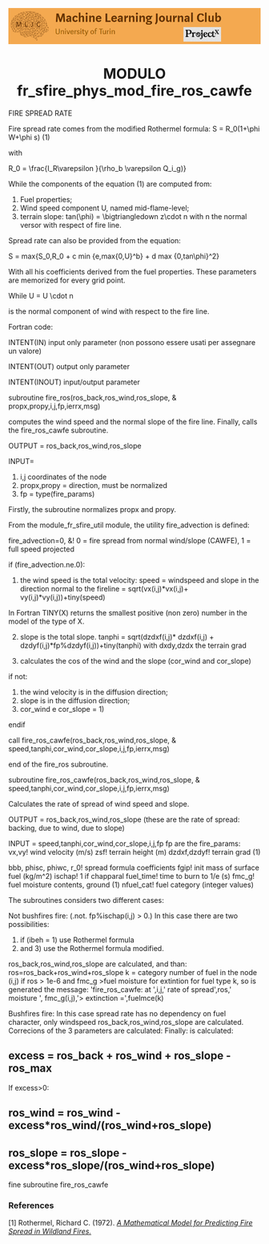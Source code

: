 ![Logo](/Support_Materials/Assets/Logo_MLJC.png)
<h1 align="center">
  MODULO fr_sfire_phys_mod_fire_ros_cawfe
</h1>


FIRE SPREAD RATE

Fire spread rate comes from the modified Rothermel formula:
S = R_0(1+\phi W+\phi s)  (1)

with

R_0 = \frac{I_R\varepsilon }{\rho_b \varepsilon Q_i_g)}

While the components of the equation (1) are computed from:
1) Fuel properties;
2) Wind speed component U, named mid-flame-level;
3) terrain slope: 
tan(\phi) = \bigtriangledown z\cdot n 
with n the normal versor with respect of fire line.

Spread rate can also be provided from the equation:

S = max{S_0,R_0 + c min {e,max{0,U}^b} + d max {0,tan\phi}^2}

With all his coefficients derived from the fuel properties. These parameters are memorized for every grid point.

While 
U = U \cdot n

is the normal component of wind with respect to the fire line.

Fortran code:

INTENT(IN) input only parameter (non possono essere usati per assegnare un valore)

INTENT(OUT) output only parameter

INTENT(INOUT) input/output parameter

subroutine fire_ros(ros_back,ros_wind,ros_slope, & propx,propy,i,j,fp,ierrx,msg)

computes the wind speed and the normal slope of the fire line. Finally, calls the fire_ros_cawfe subroutine.

OUTPUT = ros_back,ros_wind,ros_slope

INPUT=

1) i,j coordinates of the node
2) propx,propy = direction, must be normalized
3) fp = type(fire_params)

Firstly, the subroutine normalizes propx and propy.

From the module_fr_sfire_util module, the utility fire_advection is defined:

fire_advection=0, &! 0 = fire spread from normal wind/slope (CAWFE), 1 = full speed projected

if (fire_advection.ne.0):

1) the wind speed is the total velocity:
speed = windspeed and slope in the direction normal to the fireline
= sqrt(vx(i,j)*vx(i,j)+ vy(i,j)*vy(i,j))+tiny(speed)

In Fortran TINY(X) returns the smallest positive (non zero) number in the model of the type of X.

2) slope is the total slope.
tanphi = sqrt(dzdxf(i,j)* dzdxf(i,j) + dzdyf(i,j)*fp%dzdyf(i,j))+tiny(tanphi)
with dxdy,dzdx the terrain grad

3) calculates the cos of the wind and the slope (cor_wind and cor_slope)

if not:

1) the wind velocity is in the diffusion direction;
2) slope is in the diffusion direction;
3) cor_wind e cor_slope = 1)

endif

call fire_ros_cawfe(ros_back,ros_wind,ros_slope, & speed,tanphi,cor_wind,cor_slope,i,j,fp,ierrx,msg)

end of the fire_ros subroutine.


subroutine fire_ros_cawfe(ros_back,ros_wind,ros_slope, & speed,tanphi,cor_wind,cor_slope,i,j,fp,ierrx,msg)

Calculates the rate of spread of wind speed and slope.

OUTPUT = ros_back,ros_wind,ros_slope (these are the rate of spread: backing, due to wind, due to slope)

INPUT = speed,tanphi,cor_wind,cor_slope,i,j,fp
fp are the fire_params:
vx,vy! wind velocity (m/s)
zsf! terrain height (m)
dzdxf,dzdyf! terrain grad (1)


bbb, phisc, phiwc, r_0! spread formula coefficients
fgip! init mass of surface fuel (kg/m^2)
ischap! 1 if chapparal
fuel_time! time to burn to 1/e (s)
fmc_g! fuel moisture contents, ground (1)
nfuel_cat! fuel category (integer values)

The subroutines considers two different cases:

Not bushfires fire: (.not. fp%ischap(i,j) > 0.)
In this case there are two possibilities:
1) if (ibeh = 1) use Rothermel formula
2) and 3) use the Rothermel formula modified.

ros_back,ros_wind,ros_slope are calculated, and than:
ros=ros_back+ros_wind+ros_slope
k = category number of fuel in the node (i,j)
if ros > 1e-6 and fmc_g >fuel moisture for extintion for fuel type k, so is generated the message:
'fire_ros_cawfe: at ',i,j,' rate of spread',ros,' moisture ', fmc_g(i,j),'> extinction =',fuelmce(k)

Bushfires fire:
In this case spread rate has no dependency on fuel character, only windspeed
ros_back,ros_wind,ros_slope are calculated.
Correcions of the 3 parameters are calculated:
Finally: is calculated:

## excess = ros_back + ros_wind + ros_slope - ros_max

If excess>0:

## ros_wind = ros_wind - excess*ros_wind/(ros_wind+ros_slope)

## ros_slope = ros_slope - excess*ros_slope/(ros_wind+ros_slope)

fine subroutine fire_ros_cawfe

###  References
<a id="1">[1]</a>
Rothermel, Richard C. (1972).
[_A Mathematical Model for Predicting Fire
Spread in Wildland Fires._](http://www.treesearch.fs.fed.us/pubs/32533)


